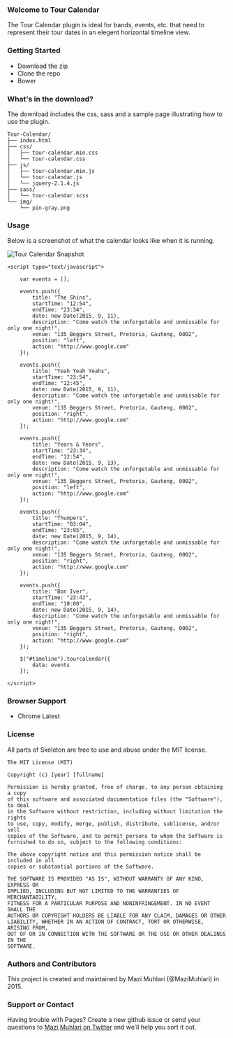 ### Welcome to Tour Calendar
The Tour Calendar plugin is ideal for bands, events, etc. that need to represent their tour dates in an elegent horizontal timeline view.

### Getting Started

* Download the zip
* Clone the repo
* Bower

### What's in the download?
The download includes the css, sass and a sample page illustrating how to use the plugin.

    Tour-Calendar/
    ├── index.html
    ├── css/
    │   ├── tour-calendar.min.css
    │   └── tour-calendar.css
    ├── js/
    │   ├── tour-calendar.min.js
    │   └── tour-calendar.js
    │   └── jquery-2.1.4.js
    ├── sass/
    │   └── tour-calendar.scss
    └── img/
        └── pin-gray.png

### Usage

Below is a screenshot of what the calendar looks like when it is running.

![Tour Calendar Snapshot](https://pbs.twimg.com/media/CRDbh_DWgAUUFH5.png)

    <script type="text/javascript">
						
		var events = [];
		
		events.push({
			title: "The Shins",
			startTime: "12:54",
			endTime: "23:34",
			date: new Date(2015, 9, 11),
			description: "Come watch the unforgetable and unmissable for only one night!",
			venue: "135 Beggers Street, Pretoria, Gauteng, 0002",
			position: "left",
			action: "http://www.google.com"
		});
		
		events.push({
			title: "Yeah Yeah Yeahs",
			startTime: "23:54",
			endTime: "12:45",
			date: new Date(2015, 9, 11),
			description: "Come watch the unforgetable and unmissable for only one night!",
			venue: "135 Beggers Street, Pretoria, Gauteng, 0002",
			position: "right",
			action: "http://www.google.com"
		});
		
		events.push({
			title: "Years & Years",
			startTime: "23:34",
			endTime: "12:54",
			date: new Date(2015, 9, 13),
			description: "Come watch the unforgetable and unmissable for only one night!",
			venue: "135 Beggers Street, Pretoria, Gauteng, 0002",
			position: "left",
			action: "http://www.google.com"
		});
		
		events.push({
			title: "Thumpers",
			startTime: "03:04",
			endTime: "23:95",
			date: new Date(2015, 9, 14),
			description: "Come watch the unforgetable and unmissable for only one night!",
			venue: "135 Beggers Street, Pretoria, Gauteng, 0002",
			position: "right",
			action: "http://www.google.com"
		});
		
		events.push({
			title: "Bon Iver",
			startTime: "23:43",
			endTime: "10:00",
			date: new Date(2015, 9, 14),
			description: "Come watch the unforgetable and unmissable for only one night!",
			venue: "135 Beggers Street, Pretoria, Gauteng, 0002",
			position: "right",
			action: "http://www.google.com"
		});
		
		$("#timeline").tourcalendar({
			data: events
		});
			
	</script>

### Browser Support

* Chrome Latest

### License

All parts of Skeleton are free to use and abuse under the MIT license.

    The MIT License (MIT)
    
    Copyright (c) [year] [fullname]
    
    Permission is hereby granted, free of charge, to any person obtaining a copy
    of this software and associated documentation files (the "Software"), to deal
    in the Software without restriction, including without limitation the rights
    to use, copy, modify, merge, publish, distribute, sublicense, and/or sell
    copies of the Software, and to permit persons to whom the Software is
    furnished to do so, subject to the following conditions:
    
    The above copyright notice and this permission notice shall be included in all
    copies or substantial portions of the Software.
    
    THE SOFTWARE IS PROVIDED "AS IS", WITHOUT WARRANTY OF ANY KIND, EXPRESS OR
    IMPLIED, INCLUDING BUT NOT LIMITED TO THE WARRANTIES OF MERCHANTABILITY,
    FITNESS FOR A PARTICULAR PURPOSE AND NONINFRINGEMENT. IN NO EVENT SHALL THE
    AUTHORS OR COPYRIGHT HOLDERS BE LIABLE FOR ANY CLAIM, DAMAGES OR OTHER
    LIABILITY, WHETHER IN AN ACTION OF CONTRACT, TORT OR OTHERWISE, ARISING FROM,
    OUT OF OR IN CONNECTION WITH THE SOFTWARE OR THE USE OR OTHER DEALINGS IN THE
    SOFTWARE.

### Authors and Contributors
This project is created and maintained by Mazi Muhlari (@MaziMuhlari) in 2015.

### Support or Contact
Having trouble with Pages? Create a new github issue or send your questions to [Mazi Muhlari on Twitter](https://twitter.com/MaziMuhlari) and we’ll help you sort it out.
